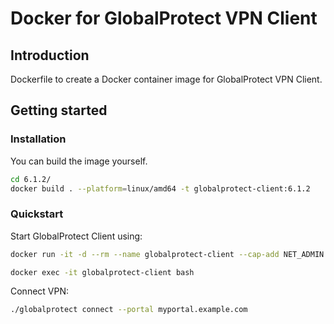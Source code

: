 # Docker for GlobalProtect VPN Client
## Introduction

Dockerfile to create a Docker container image for GlobalProtect VPN Client.

## Getting started

### Installation

You can build the image yourself.

```bash
cd 6.1.2/
docker build . --platform=linux/amd64 -t globalprotect-client:6.1.2
```

### Quickstart

Start GlobalProtect Client using:

```bash
docker run -it -d --rm --name globalprotect-client --cap-add NET_ADMIN globalprotect-client:6.1.2

docker exec -it globalprotect-client bash
```

Connect VPN:

```bash
./globalprotect connect --portal myportal.example.com
```
